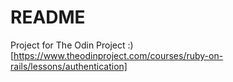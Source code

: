 # README

Project for The Odin Project :)
[https://www.theodinproject.com/courses/ruby-on-rails/lessons/authentication]
